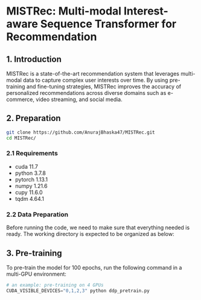 # MISTRec: Multi-modal Interest-aware Sequence Transformer for Recommendation

## 1. Introduction
MISTRec is a state-of-the-art recommendation system that leverages multi-modal data to capture complex user interests over time. By using pre-training and fine-tuning strategies, MISTRec improves the accuracy of personalized recommendations across diverse domains such as e-commerce, video streaming, and social media.

## 2. Preparation

```bash
git clone https://github.com/AnurajBhaska47/MISTRec.git
cd MISTRec/
```

### 2.1 Requirements

- cuda 11.7
- python 3.7.8
- pytorch 1.13.1
- numpy 1.21.6
- cupy 11.6.0
- tqdm 4.64.1

### 2.2 Data Preparation

Before running the code, we need to make sure that everything needed is ready. The working directory is expected to be organized as below:

## 3. Pre-training

To pre-train the model for 100 epochs, run the following command in a multi-GPU environment:

```python
# an example: pre-training on 4 GPUs
CUDA_VISIBLE_DEVICES="0,1,2,3" python ddp_pretrain.py
```
